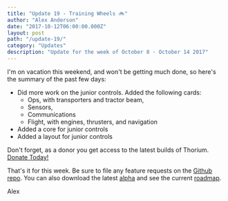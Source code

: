 ```yaml
---
title: "Update 19 - Training Wheels 🚲"
author: "Alex Anderson"
date: "2017-10-12T06:00:00.000Z"
layout: post
path: "/update-19/"
category: "Updates"
description: "Update for the week of October 8 - October 14 2017"
---
```


I'm on vacation this weekend, and won't be getting much done, so here's the summary of the past few days:

- Did more work on the junior controls. Added the following cards:
  - Ops, with transporters and tractor beam,
  - Sensors,
  - Communications
  - Flight, with engines, thrusters, and navigation
- Added a core for junior controls
- Added a layout for junior controls

Don't forget, as a donor you get access to the latest builds of Thorium. [Donate Today!](/download)

That's it for this week. Be sure to file any feature requests on the [Github repo](https://github.com/Thorium-Sim/thorium/issues). You can also download the latest [alpha](https://github.com/Thorium-Sim/thorium/releases) and see the current [roadmap](https://github.com/Thorium-Sim/thorium/projects/2).

Alex

